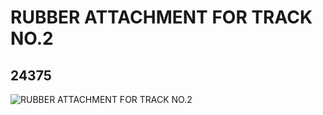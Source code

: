 # RUBBER ATTACHMENT FOR TRACK NO.2
## 24375
![RUBBER ATTACHMENT FOR TRACK NO.2](https://lc-www-live-s.legocdn.com/media/bricks/5/2/6139223.jpg)